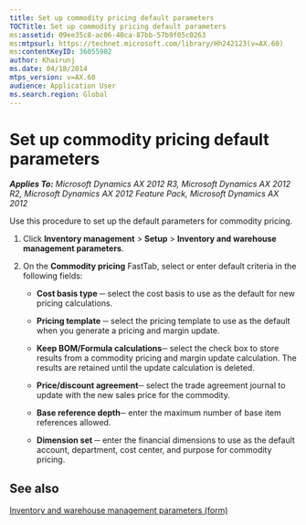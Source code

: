 ```yaml
---
title: Set up commodity pricing default parameters
TOCTitle: Set up commodity pricing default parameters
ms:assetid: 09ee35c8-ac06-40ca-87bb-57b9f05c0263
ms:mtpsurl: https://technet.microsoft.com/library/Hh242123(v=AX.60)
ms:contentKeyID: 36055982
author: Khairunj
ms.date: 04/18/2014
mtps_version: v=AX.60
audience: Application User
ms.search.region: Global
---
```


# Set up commodity pricing default parameters 


_**Applies To:** Microsoft Dynamics AX 2012 R3, Microsoft Dynamics AX 2012 R2, Microsoft Dynamics AX 2012 Feature Pack, Microsoft Dynamics AX 2012_

Use this procedure to set up the default parameters for commodity pricing.

1.  Click **Inventory management** \> **Setup** \> **Inventory and warehouse management parameters**.

2.  On the **Commodity pricing** FastTab, select or enter default criteria in the following fields:
    
      - **Cost basis type** ─ select the cost basis to use as the default for new pricing calculations.
    
      - **Pricing template** ─ select the pricing template to use as the default when you generate a pricing and margin update.
    
      - **Keep BOM/Formula calculations**─ select the check box to store results from a commodity pricing and margin update calculation. The results are retained until the update calculation is deleted.
    
      - **Price/discount agreement**─ select the trade agreement journal to update with the new sales price for the commodity.
    
      - **Base reference depth**─ enter the maximum number of base item references allowed.
    
      - **Dimension set** ─ enter the financial dimensions to use as the default account, department, cost center, and purpose for commodity pricing.

## See also

[Inventory and warehouse management parameters (form)](https://technet.microsoft.com/library/aa587658\(v=ax.60\))

  


